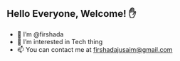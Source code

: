 ## Hello Everyone, Welcome! ✋

- 👋 I’m @firshada
- 👀 I’m interested in Tech thing
- 📫 You can contact me at firshadajusaim@gmail.com


